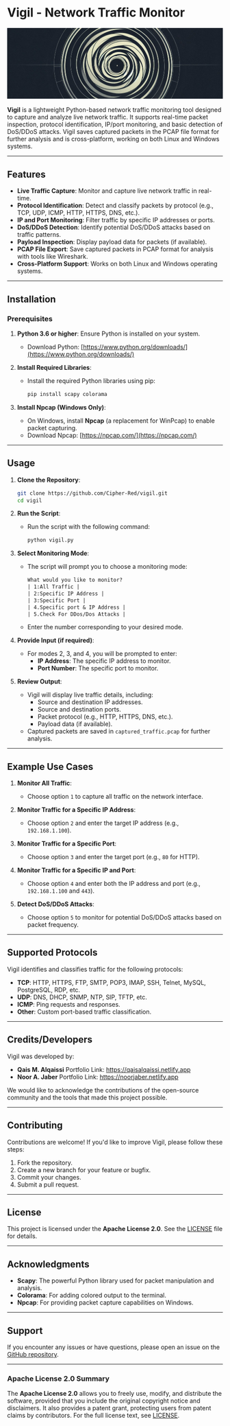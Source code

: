 # Vigil - Network Traffic Monitor


 <img src="ds.png">


**Vigil** is a lightweight Python-based network traffic monitoring tool designed to capture and analyze live network traffic. It supports real-time packet inspection, protocol identification, IP/port monitoring, and basic detection of DoS/DDoS attacks. Vigil saves captured packets in the PCAP file format for further analysis and is cross-platform, working on both Linux and Windows systems.

---

## Features

- **Live Traffic Capture**: Monitor and capture live network traffic in real-time.
- **Protocol Identification**: Detect and classify packets by protocol (e.g., TCP, UDP, ICMP, HTTP, HTTPS, DNS, etc.).
- **IP and Port Monitoring**: Filter traffic by specific IP addresses or ports.
- **DoS/DDoS Detection**: Identify potential DoS/DDoS attacks based on traffic patterns.
- **Payload Inspection**: Display payload data for packets (if available).
- **PCAP File Export**: Save captured packets in PCAP format for analysis with tools like Wireshark.
- **Cross-Platform Support**: Works on both Linux and Windows operating systems.

---

## Installation

### Prerequisites

1. **Python 3.6 or higher**: Ensure Python is installed on your system.
   - Download Python: [https://www.python.org/downloads/](https://www.python.org/downloads/)

2. **Install Required Libraries**:
   - Install the required Python libraries using pip:
     ```bash
     pip install scapy colorama
     ```

3. **Install Npcap (Windows Only)**:
   - On Windows, install **Npcap** (a replacement for WinPcap) to enable packet capturing.
   - Download Npcap: [https://npcap.com/](https://npcap.com/)

---

## Usage

1. **Clone the Repository**:
   ```bash
   git clone https://github.com/Cipher-Red/vigil.git
   cd vigil
   ```

2. **Run the Script**:
   - Run the script with the following command:
     ```bash
     python vigil.py
     ```

3. **Select Monitoring Mode**:
   - The script will prompt you to choose a monitoring mode:
     ```
     What would you like to monitor?
     | 1:All Traffic |
     | 2:Specific IP Address |
     | 3:Specific Port |
     | 4.Specific port & IP Address |
     | 5.Check For DDos/Dos Attacks |
     ```
   - Enter the number corresponding to your desired mode.

4. **Provide Input (if required)**:
   - For modes 2, 3, and 4, you will be prompted to enter:
     - **IP Address**: The specific IP address to monitor.
     - **Port Number**: The specific port to monitor.

5. **Review Output**:
   - Vigil will display live traffic details, including:
     - Source and destination IP addresses.
     - Source and destination ports.
     - Packet protocol (e.g., HTTP, HTTPS, DNS, etc.).
     - Payload data (if available).
   - Captured packets are saved in `captured_traffic.pcap` for further analysis.

---

## Example Use Cases

1. **Monitor All Traffic**:
   - Choose option `1` to capture all traffic on the network interface.

2. **Monitor Traffic for a Specific IP Address**:
   - Choose option `2` and enter the target IP address (e.g., `192.168.1.100`).

3. **Monitor Traffic for a Specific Port**:
   - Choose option `3` and enter the target port (e.g., `80` for HTTP).

4. **Monitor Traffic for a Specific IP and Port**:
   - Choose option `4` and enter both the IP address and port (e.g., `192.168.1.100` and `443`).

5. **Detect DoS/DDoS Attacks**:
   - Choose option `5` to monitor for potential DoS/DDoS attacks based on packet frequency.

---

## Supported Protocols

Vigil identifies and classifies traffic for the following protocols:

- **TCP**: HTTP, HTTPS, FTP, SMTP, POP3, IMAP, SSH, Telnet, MySQL, PostgreSQL, RDP, etc.
- **UDP**: DNS, DHCP, SNMP, NTP, SIP, TFTP, etc.
- **ICMP**: Ping requests and responses.
- **Other**: Custom port-based traffic classification.

---

## Credits/Developers

Vigil was developed by:
- **Qais M. Alqaissi** Portfolio Link: https://qaisalqaissi.netlify.app
- **Noor A. Jaber** Portfolio Link: https://noorjaber.netlify.app

We would like to acknowledge the contributions of the open-source community and the tools that made this project possible.

---

## Contributing

Contributions are welcome! If you'd like to improve Vigil, please follow these steps:

1. Fork the repository.
2. Create a new branch for your feature or bugfix.
3. Commit your changes.
4. Submit a pull request.

---

## License

This project is licensed under the **Apache License 2.0**. See the [LICENSE](LICENSE) file for details.

---

## Acknowledgments

- **Scapy**: The powerful Python library used for packet manipulation and analysis.
- **Colorama**: For adding colored output to the terminal.
- **Npcap**: For providing packet capture capabilities on Windows.

---

## Support

If you encounter any issues or have questions, please open an issue on the [GitHub repository](https://github.com/yourusername/vigil/issues).

---

### Apache License 2.0 Summary

The **Apache License 2.0** allows you to freely use, modify, and distribute the software, provided that you include the original copyright notice and disclaimers. It also provides a patent grant, protecting users from patent claims by contributors. For the full license text, see [LICENSE](LICENSE).
